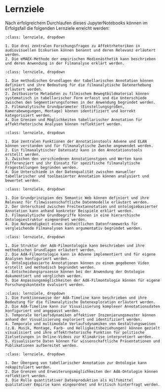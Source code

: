 # Lernziele

Nach erfolgreichem Durchlaufen dieses JupyterNotebooks können im Erfolgsfall die folgenden Lernziele erreicht werden:

```{admonition} [Grundlagen datengestützter Filmanalyse](einführung:filmanalyse)
:class: lernziele, dropdown

1. Die drei zentralen Forschungsfragen zu Affektrhetoriken in audiovisuellen Diskursen können benannt und deren Relevanz erläutert werden.
2. Die eMAEX-Methode der empirischen Medienästhetik kann beschrieben und deren Anwendung in der Filmanalyse erklärt werden.
```

```{admonition} [Erhebung filmanalytischer Daten zu audiovisuellem Material anhand tabellarischer Annotation](tabellarische:annotation) (*optional*)
:class: lernziele, dropdown

1. Die methodischen Grundlagen der tabellarischen Annotation können definiert und ihre Bedeutung für die filmanalytische Datenerhebung erläutert werden.
2. Zeitbasierte Metadaten zu filmischem Bewegtbildmaterial können systematisch in tabellarischer Form erfasst und die Unterschiede zwischen den Segmentierungsformen in der Anwendung begründet werden.
3. Filmanalytische Grundparameter (Einstellungsgrößen, Kamerabewegungen, Montage) können identifiziert und korrekt kategorisiert werden.
4. Die Grenzen und Möglichkeiten tabellarischer Annotation für affektrhetorische Analysen können reflektiert werden.
```
```{admonition} [Erhebung filmanalytischer Daten anhand Freitextannotationen mit digitalen Tools](annotation:tools) (*optional*)
:class: lernziele, dropdown

1. Die zentralen Funktionen der Annotationstools Advene und ELAN können verstanden und für filmanalytische Zwecke angewendet werden.
2. Ein filmanalytischer Datensatz kann in den Annotationstools erstellt werden.
3. Zwischen den verschiedenen Annotationstypen und Werten kann differenziert und ihr Einsatz für spezifische filmanalytische Fragestellungen begründen werden.
4. Die Unterschiede in der Datenqualität zwischen manueller tabellarischer und toolbasierter Annotation können analysiert und bewertet werden.
```
```{admonition} [Überführung filmanalytischer Konzepte in semantische Triple nach Ontologiestruktur](einarbeiten:ontologie)
:class: lernziele, dropdown

1. Die Grundprinzipien des Semantic Web können definiert und ihre Relevanz für filmwissenschaftliche Datenmodelle erläutert werden.
2. Der Unterschied zwischen Freitextannotation und ontologiebasierter Annotation kann anhand konkreter Beispiele erklärt werden.
3. Filmanalytische Grundbegriffe können in eine hierarchische Ontologiestruktur eingeordnet werden.
4. Die Notwendigkeit eines einheitlichen Datenframeworks für vergleichende Filmanalysen kann argumentativ begründet werden.
```
```{admonition} [Erhebung filmanalytischer Daten durch digitale Annotation mit einer Filmontologie](annotieren:ontologie)
:class: lernziele, dropdown

1. Die Struktur der AdA-Filmontologie kann beschrieben und ihre methodischen Grundlagen erläutert werden.
2. Die AdA-Filmontologie kann in Advene implementiert und für eigene Analysen konfiguriert werden.
3. Ontologiebasierte Annotationen können zu einem gegebenen Video erstellt und methodisch begründet werden.
4. Entscheidungsprozesse können bei der Anwendung der Ontologie dokumentiert und verglichen werden.
5. Die Anpassungsmöglichkeiten der AdA-Filmontologie können für eigene Forschungskontexte evaluiert werden.
```
```{admonition} [Syntaxbasierte Datenvisualisierung -,exploration und -interpretation](visualisierung:daten)
:class: lernziele, dropdown
1. Die Funktionsweise der AdA-Timeline kann beschrieben und ihre Bedeutung für die filmanalytische Datenexploration erläutert werden.
2. Die AdA-Timeline kann zur Visualisierung komplexer Annotationsdaten konfiguriert und angepasst werden.
3. Temporale Verlaufsdynamiken affektiver Inszenierungsmuster können anhand der Visualisierung exploriert und identifiziert werden.
4. Temporale und multimodale Verlaufsdynamiken von Gestaltungsweisen (z.B. Musik, Montage, Farb- und Helligkeitsbeziehungen) können gezielt visualisiert und ihre affektrhetorische Funktion für politische Zielsetzungen in Online-Videos zur Klimakrise interpretiert werden.
5. Visualisierte Daten können für wissenschaftliche Präsentationen und Publikationen aufbereitet werden.
```

```{admonition} [Zusammenfassung und Reflexion der Entwicklung von tabellarischer Annotation zur strukturierten Ontologie](reflexion:resümee)
:class: lernziele, dropdown

1. Der Übergang von tabellarischer Annotation zur Ontologie kann rekapituliert werden.
2. Die Grenzen und Erweiterungsmöglichkeiten der AdA-Ontologie können reflektiert werden.
3. Die Rolle quantitativer Datenproduktion als Hilfsmittel qualitativer Empirie kann eingeordnet und kritisch hinterfragt werden.
```